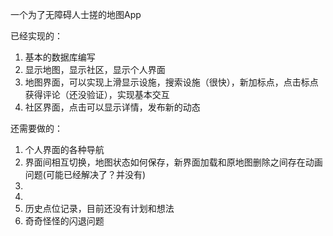 一个为了无障碍人士搓的地图App


已经实现的：
1. 基本的数据库编写
2. 显示地图，显示社区，显示个人界面
3. 地图界面，可以实现上滑显示设施，搜索设施（很快），新加标点，点击标点获得评论（还没验证），实现基本交互
4. 社区界面，点击可以显示详情，发布新的动态  
  

还需要做的：
1. 个人界面的各种导航
2. 界面间相互切换，地图状态如何保存，新界面加载和原地图删除之间存在动画问题(可能已经解决了？并没有)
3. 
4. 
5. 历史点位记录，目前还没有计划和想法
6. 奇奇怪怪的闪退问题

